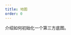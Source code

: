 ```yaml
---
title: 地图
order: 0
---
```


介绍如何初始化一个第三方底图。

<playground path='tutorial/map/demo/amap.js' rid='map'></playground>
